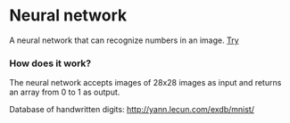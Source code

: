 # Neural network

A neural network that can recognize numbers in an image. [Try](https://kansherhan.github.io/neuralnetwork/)

### How does it work?

The neural network accepts images of 28x28 images as input and returns an array from 0 to 1 as output.

Database of handwritten digits: http://yann.lecun.com/exdb/mnist/